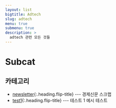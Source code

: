 ```yaml
---
layout: list
bigtitle: Adtech
slug: adtech
menu: true
submenu: true
description: >
  adtech 관련 모든 것들
---
```


# Subcat

## 카테고리

* [newsletter]{:.heading.flip-title} --- 경제신문 스크랩
* [test1]{:.heading.flip-title} --- 테스트 1 예시 테스트

[newsletter]: /newsletter/
[test1]: /test1/